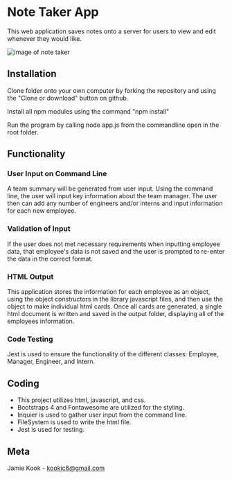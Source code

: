 # Note Taker App

This web application saves notes onto a server for users to view and edit whenever they would like. 

![image of note taker](notetaker.png)

## Installation

Clone folder onto your own computer by forking the repository and using the "Clone or download" button on github.

Install all npm modules using the command "npm install"

Run the program by calling node app.js from the commandline open in the root folder.

## Functionality 

### User Input on Command Line
A team summary will be generated from user input. Using the command line, the user will input key information about the team manager. The user then can add any number of engineers and/or interns and input information for each new employee. 

### Validation of Input
If the user does not met necessary requirements when inputting employee data, that employee's data is not saved and the user is prompted to re-enter the data in the correct format. 

### HTML Output
This application stores the information for each employee as an object, using the object constructors in the library javascript files, and then use the object to make individual html cards. Once all cards are generated, a single html document is written and saved in the output folder, displaying all of the employees information. 

### Code Testing
Jest is used to ensure the functionality of the different classes: Employee, Manager, Engineer, and Intern. 

## Coding

*   This project utilizes html, javascript, and css.
*   Bootstraps 4 and Fontawesome are utilized for the styling.
*   Inquier is used to gather user input from the command line. 
*   FileSystem is used to write the html file. 
*   Jest is used for testing. 

## Meta 

Jamie Kook - kookjc6@gmail.com


